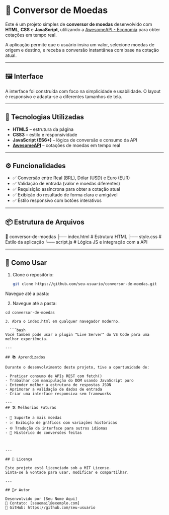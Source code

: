 # 💱 Conversor de Moedas

Este é um projeto simples de **conversor de moedas** desenvolvido com **HTML**, **CSS** e **JavaScript**, utilizando a [AwesomeAPI - Economia](https://docs.awesomeapi.com.br/api-de-moedas) para obter cotações em tempo real.

A aplicação permite que o usuário insira um valor, selecione moedas de origem e destino, e receba a conversão instantânea com base na cotação atual.

---

## 🖼️ Interface

A interface foi construída com foco na simplicidade e usabilidade. O layout é responsivo e adapta-se a diferentes tamanhos de tela.

---

## 🚀 Tecnologias Utilizadas

- **HTML5** – estrutura da página
- **CSS3** – estilo e responsividade
- **JavaScript (ES6+)** – lógica de conversão e consumo da API
- **[AwesomeAPI](https://docs.awesomeapi.com.br/)** – cotações de moedas em tempo real

---

## ⚙️ Funcionalidades

- ✅ Conversão entre Real (BRL), Dólar (USD) e Euro (EUR)
- ✅ Validação de entrada (valor e moedas diferentes)
- ✅ Requisição assíncrona para obter a cotação atual
- ✅ Exibição do resultado de forma clara e amigável
- ✅ Estilo responsivo com botões interativos

---

## 📦 Estrutura de Arquivos

📁 conversor-de-moedas
├── index.html # Estrutura HTML
├── style.css # Estilo da aplicação
└── script.js # Lógica JS e integração com a API


---

## 🧪 Como Usar

1. Clone o repositório:
   ```bash
   git clone https://github.com/seu-usuario/conversor-de-moedas.git
Navegue até a pasta:

2. Navegue até a pasta:

 ```
cd conversor-de-moedas

3. Abra o index.html em qualquer navegador moderno.

   ```bash
Você também pode usar o plugin "Live Server" do VS Code para uma melhor experiência.

---

## 📚 Aprendizados

Durante o desenvolvimento deste projeto, tive a oportunidade de:

- Praticar consumo de APIs REST com fetch()
- Trabalhar com manipulação do DOM usando JavaScript puro
- Entender melhor a estrutura de respostas JSON
- Aprimorar a validação de dados de entrada
- Criar uma interface responsiva sem frameworks

---
## 🛠️ Melhorias Futuras

- 🔄 Suporte a mais moedas
- 📈 Exibição de gráficos com variações históricas
- 🌐 Tradução da interface para outros idiomas
- 💾 Histórico de conversões feitas



---

## 📄 Licença

Este projeto está licenciado sob a MIT License.
Sinta-se à vontade para usar, modificar e compartilhar.

---

## 🙋‍♂️ Autor

Desenvolvido por [Seu Nome Aqui]
📧 Contato: [seuemail@exemplo.com]
🔗 GitHub: https://github.com/seu-usuario
